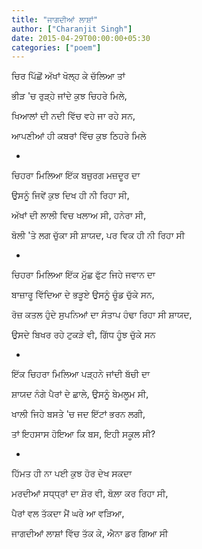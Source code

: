 ```yaml
---
title: "ਜਾਗਦੀਆਂ ਲਾਸ਼ਾਂ"
author: ["Charanjit Singh"]
date: 2015-04-29T00:00:00+05:30
categories: ["poem"]
---
```


ਚਿਰ ਪਿੱਛੋਂ ਅੱਖਾਂ ਖੋਲ੍ਹ ਕੇ ਚੱਲਿਆ ਤਾਂ

ਭੀੜ 'ਚ ਰੁੜ੍ਹੇ ਜਾਂਦੇ ਕੁਝ ਚਿਹਰੇ ਮਿਲੇ,

ਖਿਆਲਾਂ ਦੀ ਨਦੀ ਵਿੱਚ ਵਹੇ ਜਾ ਰਹੇ ਸਨ,

ਆਪਣੀਆਂ ਹੀ ਕਬਰਾਂ ਵਿੱਚ ਕੁਝ ਠਿਹਰੇ ਮਿਲੇ

-

ਚਿਹਰਾ ਮਿਲਿਆ ਇੱਕ ਬਜ਼ੁਰਗ ਮਜ਼ਦੂਰ ਦਾ

ਉਸਨੂੰ ਜਿਵੇਂ ਕੁਝ ਦਿਖ ਹੀ ਨੀ ਰਿਹਾ ਸੀ,

ਅੱਖਾਂ ਦੀ ਲਾਲੀ ਵਿਚ ਖਲਾਅ ਸੀ, ਹਨੇਰਾ ਸੀ,

ਬੋਲੀ 'ਤੇ ਲਗ ਚੁੱਕਾ ਸੀ ਸ਼ਾਯਦ, ਪਰ ਵਿਕ ਹੀ ਨੀ ਰਿਹਾ ਸੀ

-

ਚਿਹਰਾ ਮਿਲਿਆ ਇੱਕ ਮੁੱਛ ਫੁੱਟ ਜਿਹੇ ਜਵਾਨ ਦਾ

ਬਾਜ਼ਾਰੂ ਵਿੱਦਿਆ ਦੇ ਭੜੂਏ ਉਸਨੂੰ ਚੂੰਡ ਚੁੱਕੇ ਸਨ,

ਰੋਜ਼ ਕਤਲ ਹੁੰਦੇ ਸੁਪਨਿਆਂ ਦਾ ਸੰਤਾਪ ਹੰਢਾ ਰਿਹਾ ਸੀ ਸ਼ਾਯਦ,

ਉਸਦੇ ਬਿਖਰ ਰਹੇ ਟੁਕੜੇ ਵੀ, ਗਿੱਧ ਹੂੰਝ ਚੁੱਕੇ ਸਨ

-

ਇੱਕ ਚਿਹਰਾ ਮਿਲਿਆ ਪੜ੍ਹਨੇ ਜਾਂਦੀ ਬੱਚੀ ਦਾ

ਸ਼ਾਯਦ ਨੰਗੇ ਪੈਰਾਂ ਦੇ ਛਾਲੇ, ਉਸਨੂੰ ਬੇਮਲੂਮ ਸੀ,

ਖਾਲੀ ਜਿਹੇ ਬਸਤੇ 'ਚ ਜਦ ਇੱਟਾਂ ਭਰਨ ਲਗੀ,

ਤਾਂ ਇਹਸਾਸ ਹੋਇਆ ਕਿ ਬਸ, ਇਹੀ ਸਕੂਲ ਸੀ?

-

ਹਿੱਮਤ ਹੀ ਨਾ ਪਈ ਕੁਝ ਹੋਰ ਦੇਖ ਸਕਦਾ

ਮਰਦੀਆਂ ਸਧ੍ਧ੍ਰਾਂ ਦਾ ਸ਼ੋਰ ਵੀ, ਬੋਲ਼ਾ ਕਰ ਰਿਹਾ ਸੀ,

ਪੈਰਾਂ ਵਲ ਤੱਕਦਾ ਮੈਂ ਘਰੇ ਆ ਵੜਿਆ,

ਜਾਗਦੀਆਂ ਲਾਸ਼ਾਂ ਵਿੱਚ ਤੱਕ ਕੇ, ਐਨਾ ਡਰ ਗਿਆ ਸੀ
